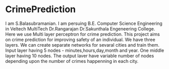 
# CrimePrediction

I am S.Balasubramanian.
I am persuing B.E. Computer Science Engineering in Veltech MultiTech Dr.Rangarajan Dr.Sakunthala Engeneering College.
Here  we use Multi layer perceptron for crime prediction.
This project aims on crime prediction for improving safety of an individual.
We  have three layers.
We  can create separate networks for sevaral cities and train them.
Input  layer  having 5 nodes - minutes,hours,day,month and year.
One middle layer having 10 nodes.
The output laver have variable number of nodes depending upon the number of crimes happenning in each city.


